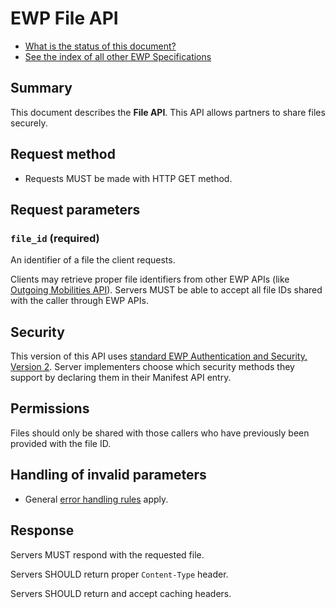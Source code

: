 EWP File API
============

* [What is the status of this document?][statuses]
* [See the index of all other EWP Specifications][develhub]


Summary
-------

This document describes the **File API**. This API allows partners to share files securely.


Request method
--------------

 * Requests MUST be made with HTTP GET method.


Request parameters
------------------

### `file_id` (required)

An identifier of a file the client requests.

Clients may retrieve proper file identifiers from other EWP APIs (like [Outgoing Mobilities API][omobilities-spec]).
Servers MUST be able to accept all file IDs shared with the caller through EWP APIs.


Security
--------

This version of this API uses [standard EWP Authentication and Security, Version 2][sec-v2].
Server implementers choose which security methods they support by declaring them in their Manifest API entry.


Permissions
-----------

Files should only be shared with those callers who have previously been provided with the file ID.


Handling of invalid parameters
------------------------------

 * General [error handling rules][error-handling] apply.


Response
--------

Servers MUST respond with the requested file.

Servers SHOULD return proper `Content-Type` header.

Servers SHOULD return and accept caching headers.



[develhub]: http://developers.erasmuswithoutpaper.eu/
[discovery-api]: https://github.com/erasmus-without-paper/ewp-specs-api-discovery
[error-handling]: https://github.com/erasmus-without-paper/ewp-specs-architecture#error-handling
[omobilities-spec]: https://github.com/erasmus-without-paper/ewp-specs-api-omobilities
[sec-v2]: https://github.com/erasmus-without-paper/ewp-specs-sec-intro/tree/stable-v2
[statuses]: https://github.com/erasmus-without-paper/ewp-specs-management#statuses
